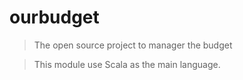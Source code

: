 # ourbudget #
> The open source project to manager the budget 

> This module use Scala as the main language.
